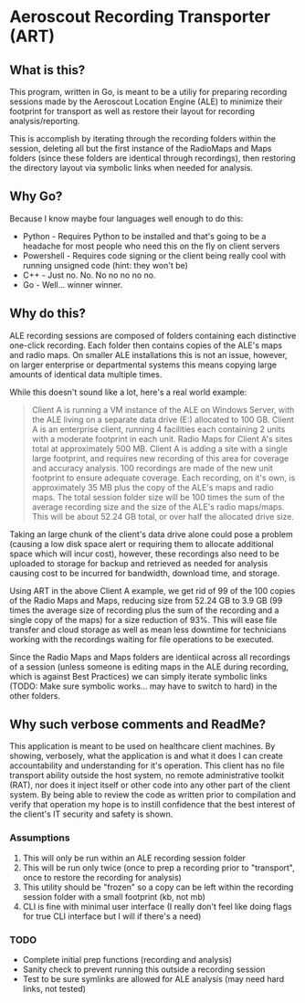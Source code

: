 # Aeroscout Recording Transporter (ART)

## What is this?
This program, written in Go, is meant to be a utiliy for preparing recording sessions made by the Aeroscout Location Engine (ALE) to minimize their footprint for transport as well as restore their layout for recording analysis/reporting.

This is accomplish by iterating through the recording folders within the session, deleting all but the first instance of the RadioMaps and Maps folders (since these folders are identical through recordings), then restoring the directory layout via symbolic links when needed for analysis.

## Why Go?
Because I know maybe four languages well enough to do this:
 - Python - Requires Python to be installed and that's going to be a headache for most people who need this on the fly on client servers
 - Powershell - Requires code signing or the client being really cool with running unsigned code (hint: they won't be)
 - C++ - Just no. No. No no no no no.
 - Go - Well... winner winner.

 ## Why do this?
 ALE recording sessions are composed of folders containing each distinctive one-click recording. Each folder then contains copies of the ALE's maps and radio maps. On smaller ALE installations this is not an issue, however, on larger enterprise or departmental systems this means copying large amounts of identical data multiple times.

 While this doesn't sound like a lot, here's a real world example:
 > Client A is running a VM instance of the ALE on Windows Server, with the ALE living on a separate data drive (E:) allocated to 100 GB. 
 > Client A is an enterprise client, running 4 facilities each containing 2 units with a moderate footprint in each unit. 
 > Radio Maps for Client A's sites total at approximately 500 MB. 
 > Client A is adding a site with a single large footprint, and requires new recording of this area for coverage and accuracy analysis. 
 > 100 recordings are made of the new unit footprint to ensure adequate coverage. Each recording, on it's own, is approximately 35 MB plus the copy of the ALE's maps and radio maps. 
 > The total session folder size will be 100 times the sum of the average recording size and the size of the ALE's radio maps/maps. This will be about 52.24 GB total, or over half the allocated drive size. 
 
 Taking an large chunk of the client's data drive alone could pose a problem (causing a low disk space alert or requiring them to allocate additional space which will incur cost), however, these recordings also need to be uploaded to storage for backup and retrieved as needed for analysis causing cost to be incurred for bandwidth, download time, and storage.

 Using ART in the above Client A example, we get rid of 99 of the 100 copies of the Radio Maps and Maps, reducing size from 52.24 GB to 3.9 GB (99 times the average size of recording plus the sum of the recording and a single copy of the maps) for a size reduction of 93%. This will ease file transfer and cloud storage as well as mean less downtime for technicians working with the recordings waiting for file operations to be executed.

 Since the Radio Maps and Maps folders are identiical across all recordings of a session (unless someone is editing maps in the ALE during recording, which is against Best Practices) we can simply iterate symbolic links (TODO: Make sure symbolic works... may have to switch to hard) in the other folders.

 ## Why such verbose comments and ReadMe?
 This application is meant to be used on healthcare client machines. By showing, verbosely, what the application is and what it does I can create accountability and understanding for it's operation. This client has no file transport ability outside the host system, no remote administrative toolkit (RAT), nor does it inject itself or other code into any other part of the client system. By being able to review the code as written prior to compilation and verify that operation my hope is to instill confidence that the best interest of the client's IT security and safety is shown.

### Assumptions
1. This will only be run within an ALE recording session folder
2. This will be run only twice (once to prep a recording prior to "transport", once to restore the recording for analysis)
3. This utility should be "frozen" so a copy can be left within the recording session folder with a small footprint (kb, not mb)
4. CLI is fine with minimal user interface (I really don't feel like doing flags for true CLI interface but I will if there's a need)

 ### TODO
 - Complete initial prep functions (recording and analysis)
 - Sanity check to prevent running this outside a recording session
 - Test to be sure symlinks are allowed for ALE analysis (may need hard links, not tested)